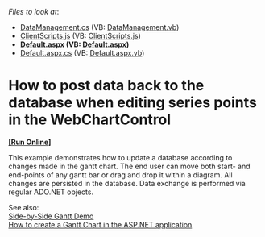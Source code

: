 <!-- default file list -->
*Files to look at*:

* [DataManagement.cs](./CS/WebSite/App_Code/DataManagement.cs) (VB: [DataManagement.vb](./VB/WebSite/App_Code/DataManagement.vb))
* [ClientScripts.js](./CS/WebSite/ClientScripts.js) (VB: [ClientScripts.js](./VB/WebSite/ClientScripts.js))
* **[Default.aspx](./CS/WebSite/Default.aspx) (VB: [Default.aspx](./VB/WebSite/Default.aspx))**
* [Default.aspx.cs](./CS/WebSite/Default.aspx.cs) (VB: [Default.aspx.vb](./VB/WebSite/Default.aspx.vb))
<!-- default file list end -->
# How to post data back to the database when editing series points in the WebChartControl
<!-- run online -->
**[[Run Online]](https://codecentral.devexpress.com/e2466/)**
<!-- run online end -->


<p>This example demonstrates how to update a database according to changes made in the gantt chart. The end user can move both start- and end-points of any gantt bar or drag and drop it within a diagram. All changes are persisted in the database. Data exchange is performed via regular ADO.NET objects.</p><p>See also:<br />
<a href="http://demos.devexpress.com/XtraChartsDemos/RangeViewTypes/GanttSideBySideSeries.aspx">Side-by-Side Gantt Demo </a> <br />
<a href="https://www.devexpress.com/Support/Center/p/E1287">How to create a Gantt Chart in the ASP.NET application</a></p>

<br/>


